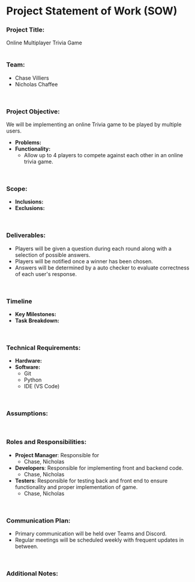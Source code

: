 # Project Statement of Work (SOW)

### Project Title:
Online Multiplayer Trivia Game
</br></br>

### Team:
- Chase Villiers
- Nicholas Chaffee
</br>

### Project Objective:
We will be implementing an online Trivia game to be played by multiple users.
- **Problems:**
- **Functionality:**
   - Allow up to 4 players to compete against each other in an online trivia game.
</br>

### Scope:
- **Inclusions:**
- **Exclusions:**
</br>

### Deliverables:
- Players will be given a question during each round along with a selection of possible answers.
- Players will be notified once a winner has been chosen.
- Answers will be determined by a auto checker to evaluate correctness of each user's response.
</br>

### Timeline
- **Key Milestones:**
- **Task Breakdown:**
</br>

### Technical Requirements:
- **Hardware:**
- **Software:**
   - Git
   - Python
   - IDE (VS Code)
</br>

### Assumptions:
</br>

### Roles and Responsibilities:
- **Project Manager**: Responsible for
   - Chase, Nicholas
- **Developers**: Responsible for implementing front and backend code.
   - Chase, Nicholas
- **Testers**: Responsible for testing back and front end to ensure functionality and proper implementation of game.
   - Chase, Nicholas
</br>

### Communication Plan:
- Primary communication will be held over Teams and Discord.
- Regular meetings will be scheduled weekly with frequent updates in between.
</br>

### Additional Notes:
</br>

